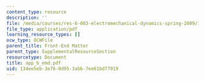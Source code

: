 ```yaml
---
content_type: resource
description: ''
file: /media/courses/res-6-003-electromechanical-dynamics-spring-2009/134ee5eb3e760d953abb7ee61bd77919_app_b_emd.pdf
file_type: application/pdf
learning_resource_types: []
ocw_type: OCWFile
parent_title: Front-End Matter
parent_type: SupplementalResourceSection
resourcetype: Document
title: app_b_emd.pdf
uid: 134ee5eb-3e76-0d95-3abb-7ee61bd77919
---
```

